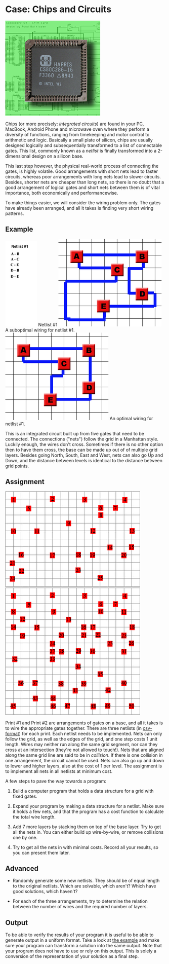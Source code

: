# Case: Chips and Circuits

![een foto van een centrale computerprocessor van Intel uit 1982, genaamd Harris, met op de achtergrond een diagram van een electronische schakeling in de Commodore 64 homecomputer](Chipsandcircuits2.jpg)

Chips (or more precisely: *integrated circuits*) are found in your PC, MacBook, Android Phone and microwave oven where they perform a diversity of functions, ranging from timekeeping and motor control to arithmetic and logic. Basically a small plate of silicon, chips are usually designed logically and subsequentially transformed to a list of connectable gates. This list, commonly known as a *netlist* is finally transformed into a 2-dimensional design on a silicon base.


This last step however, the physical real-world process of connecting the gates, is highly volatile. Good arrangements with short nets lead to faster circuits, whereas poor arrangements with long nets lead to slower circuits. Besides, shorter nets are cheaper than long nets, so there is no doubt that a good arrangement of logical gates and short nets between them is of vital importance, both economically and performancewise.


To make things easier, we will consider the wiring problem only. The gates have already been arranged, and all it takes is finding very short wiring patterns.


## Example
![](Netlist1.gif) Netlist #1
![](Cc1_subopt.gif) A suboptimal wiring for netlist #1.
![](Cc1_optim.gif) An optimal wiring for netlist #1.

This is an integrated circuit built up from five gates that need to be connected. The connections ("nets") follow the grid in a Manhattan style. Luckily enough, the wires don't cross. Sometimes if there is no other option then to have them cross, the base can be made up out of of multiple grid layers. Besides going North, South, East and West, nets can also go Up and Down, and the distance between levels is identical to the distance between grid points.


## Assignment

![](Print1.gif)
![](Print2.gif)

Print #1 and Print #2 are arrangements of gates on a base, and all it takes is to wire the appropriate gates together. There are three netlists (in [csv-format](gates&netlists.zip)) for each print. Each netlist needs to be implemented. Nets can only follow the grid, as well as the edges of the grid, and one step costs 1 unit length. Wires may neither run along the same grid segment, nor can they cross at an intersection (they're not allowed to touch!). Nets that are aligned along the same grid line are said to be in _collision_. If there is one collision in one arrangement, the circuit cannot be used. Nets can also go up and down to lower and higher layers, also at the cost of 1 per level. The assignment is to implement all nets in all netlists at minimum cost.


A few steps to pave the way towards a program:


1) Build a computer program that holds a data structure for a grid with fixed gates. 


2) Expand your program by making a data structure for a netlist. Make sure it holds a few nets, and that the program has a cost function to calculate the total wire length.


3) Add 7 more layers by stacking them on top of the base layer. Try to get all the nets in. You can either build up wire-by-wire, or remove collisions one by one. 


4) Try to get all the nets in with minimal costs. Record all your results, so you can present them later.


## Advanced

* Randomly generate some new netlists. They should be of equal length to the original netlists. Which are solvable, which aren't? Which have good solutions, which haven't?

* For each of the three arrangements, try to determine the relation between the number of wires and the required number of layers.

## Output

To be able to verify the results of your program it is useful to be able to generate output in a uniform format.
Take a look at [the example](example.zip) and make sure your program can transform a solution into the same output.
Note that your program does not have to use or rely on this output. This is solely a conversion of the representation of your solution as a final step.
